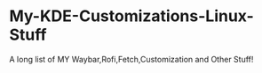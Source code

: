 # My-KDE-Customizations-Linux-Stuff
A long list of MY Waybar,Rofi,Fetch,Customization and Other Stuff!
